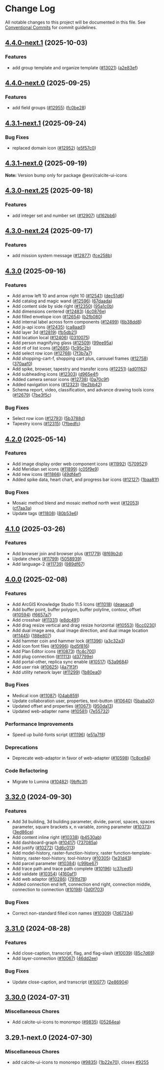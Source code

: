 # Change Log

All notable changes to this project will be documented in this file.
See [Conventional Commits](https://conventionalcommits.org) for commit guidelines.

## [4.4.0-next.1](https://github.com/Esri/calcite-design-system/compare/@esri/calcite-ui-icons@4.4.0-next.0...@esri/calcite-ui-icons@4.4.0-next.1) (2025-10-03)

### Features

- add group template and organize template ([#13021](https://github.com/Esri/calcite-design-system/issues/13021)) ([a2e83ef](https://github.com/Esri/calcite-design-system/commit/a2e83ef113e1d4078820a55027596f86642ad852))

## [4.4.0-next.0](https://github.com/Esri/calcite-design-system/compare/@esri/calcite-ui-icons@4.3.1-next.1...@esri/calcite-ui-icons@4.4.0-next.0) (2025-09-25)

### Features

- add field groups ([#12955](https://github.com/Esri/calcite-design-system/issues/12955)) ([fc0be28](https://github.com/Esri/calcite-design-system/commit/fc0be282511faa9a0c3e745f1750f63b08b27b27))

## [4.3.1-next.1](https://github.com/Esri/calcite-design-system/compare/@esri/calcite-ui-icons@4.3.1-next.0...@esri/calcite-ui-icons@4.3.1-next.1) (2025-09-24)

### Bug Fixes

- replaced domain icon ([#12952](https://github.com/Esri/calcite-design-system/issues/12952)) ([e5f57c0](https://github.com/Esri/calcite-design-system/commit/e5f57c005c6d678b128ce0ce56b641ac531d6ec9))

## [4.3.1-next.0](https://github.com/Esri/calcite-design-system/compare/@esri/calcite-ui-icons@4.3.0-next.25...@esri/calcite-ui-icons@4.3.1-next.0) (2025-09-19)

**Note:** Version bump only for package @esri/calcite-ui-icons

## [4.3.0-next.25](https://github.com/Esri/calcite-design-system/compare/@esri/calcite-ui-icons@4.3.0-next.24...@esri/calcite-ui-icons@4.3.0-next.25) (2025-09-18)

### Features

- add integer set and number set ([#12907](https://github.com/Esri/calcite-design-system/issues/12907)) ([d162bb6](https://github.com/Esri/calcite-design-system/commit/d162bb68dd6b98153bb661a87de60970af7a32d0))

## [4.3.0-next.24](https://github.com/Esri/calcite-design-system/compare/@esri/calcite-ui-icons@4.3.0-next.23...@esri/calcite-ui-icons@4.3.0-next.24) (2025-09-17)

### Features

- add mission system message ([#12877](https://github.com/Esri/calcite-design-system/issues/12877)) ([fce258b](https://github.com/Esri/calcite-design-system/commit/fce258b9d0eb56a0b6b2889bbab84c4cdac693f6))

## [4.3.0](https://github.com/Esri/calcite-design-system/compare/@esri/calcite-ui-icons@4.2.0...@esri/calcite-ui-icons@4.3.0) (2025-09-16)

### Features

- Add arrow left 10 and arrow right 10 ([#12541](https://github.com/Esri/calcite-design-system/issues/12541)) ([dec51d6](https://github.com/Esri/calcite-design-system/commit/dec51d6be9746d4d6c2013ab095da0b5d9fd50cd))
- Add catalog and magic wand ([#12596](https://github.com/Esri/calcite-design-system/issues/12596)) ([67daada](https://github.com/Esri/calcite-design-system/commit/67daada9c52b93542a2ba61e7d7c563be802c6eb))
- Add content side by side right ([#12350](https://github.com/Esri/calcite-design-system/issues/12350)) ([95a1c0b](https://github.com/Esri/calcite-design-system/commit/95a1c0b711666529ac5e3a0f3c3ab3d83fe28fce))
- Add dimensions centered ([#12483](https://github.com/Esri/calcite-design-system/issues/12483)) ([4c0876e](https://github.com/Esri/calcite-design-system/commit/4c0876e2f2548b52f18e9ae4e348b4f2472d772f))
- Add filled envelope icon ([#12654](https://github.com/Esri/calcite-design-system/issues/12654)) ([b2fb080](https://github.com/Esri/calcite-design-system/commit/b2fb08006d432143a9a02bcf892d03a99d70123a))
- Add internal label across form components ([#12499](https://github.com/Esri/calcite-design-system/issues/12499)) ([6b38dd8](https://github.com/Esri/calcite-design-system/commit/6b38dd8614a5af7d171be325bde8698597366cc3))
- Add js-api icons ([#12435](https://github.com/Esri/calcite-design-system/issues/12435)) ([ca8aad1](https://github.com/Esri/calcite-design-system/commit/ca8aad1b9f49b0912496c5f6ea62415fb3a07f65))
- Add layer 3d ([#12819](https://github.com/Esri/calcite-design-system/issues/12819)) ([fb5db21](https://github.com/Esri/calcite-design-system/commit/fb5db210293007b6f9eca515f46d7f5acd7a4b0c))
- Add location local ([#12406](https://github.com/Esri/calcite-design-system/issues/12406)) ([0310075](https://github.com/Esri/calcite-design-system/commit/0310075115608be4193296bd8ac369e8766e7433))
- Add person magnifying glass ([#12509](https://github.com/Esri/calcite-design-system/issues/12509)) ([99ee95a](https://github.com/Esri/calcite-design-system/commit/99ee95a59d024a73765b2a572893e1b53773b801))
- Add rtl of list icons ([#12685](https://github.com/Esri/calcite-design-system/issues/12685)) ([1c95c2b](https://github.com/Esri/calcite-design-system/commit/1c95c2bd90226a53c9cd34e6afafcb3bc7a08f53))
- Add select row icon ([#12768](https://github.com/Esri/calcite-design-system/issues/12768)) ([7f3b7a7](https://github.com/Esri/calcite-design-system/commit/7f3b7a763be6594a011fd91e513e73b84637e1fa))
- Add shopping-cart-f, shopping cart plus, carousel frames ([#12758](https://github.com/Esri/calcite-design-system/issues/12758)) ([370aaf0](https://github.com/Esri/calcite-design-system/commit/370aaf04d7d84fb53ece5e16834155d80e096329))
- Add spike, browser, tapestry and transfer icons ([#12251](https://github.com/Esri/calcite-design-system/issues/12251)) ([ad01162](https://github.com/Esri/calcite-design-system/commit/ad01162fc16ab35ed1cb8007da5a77034621f159))
- Add subheading icons ([#12303](https://github.com/Esri/calcite-design-system/issues/12303)) ([d965e4f](https://github.com/Esri/calcite-design-system/commit/d965e4ffa04e397a9c677b6c8ceb864f38cc9d5d))
- Added camera sensor icons ([#12738](https://github.com/Esri/calcite-design-system/issues/12738)) ([0a70c9f](https://github.com/Esri/calcite-design-system/commit/0a70c9f87d6d5fd5c1172ffe810791c3e0746cfe))
- Added navigation icons ([#12323](https://github.com/Esri/calcite-design-system/issues/12323)) ([9e2bb42](https://github.com/Esri/calcite-design-system/commit/9e2bb42267a7a07d3de2561952bd4d24869e442b))
- Schema report, video, classification, and advance drawing tools icons ([#12679](https://github.com/Esri/calcite-design-system/issues/12679)) ([7be3f5c](https://github.com/Esri/calcite-design-system/commit/7be3f5c424ae1127047acc331146e3059b8fd159))

### Bug Fixes

- Select row icon ([#12793](https://github.com/Esri/calcite-design-system/issues/12793)) ([5b3788d](https://github.com/Esri/calcite-design-system/commit/5b3788d12c995d412b8690a474403321fa0a41b4))
- Tapestry icons ([#12315](https://github.com/Esri/calcite-design-system/issues/12315)) ([7fbedfc](https://github.com/Esri/calcite-design-system/commit/7fbedfcb566b82b4bb633b42aa6bcd729f765618))

## [4.2.0](https://github.com/Esri/calcite-design-system/compare/@esri/calcite-ui-icons@4.1.0...@esri/calcite-ui-icons@4.2.0) (2025-05-14)

### Features

- Add image display order web component icons ([#11992](https://github.com/Esri/calcite-design-system/issues/11992)) ([5709521](https://github.com/Esri/calcite-design-system/commit/5709521b0cd2db3bd974919647f0c49272ee9d49))
- Add Meridian set icons ([#11899](https://github.com/Esri/calcite-design-system/issues/11899)) ([c05f9e9](https://github.com/Esri/calcite-design-system/commit/c05f9e9a84cb0042171fba204bff06dd52393b6f))
- Add new icons ([#11866](https://github.com/Esri/calcite-design-system/issues/11866)) ([49df4ef](https://github.com/Esri/calcite-design-system/commit/49df4efdce60f946a9059949490d18c941504b8b))
- Added spike data, heart chart, and progress bar icons ([#12127](https://github.com/Esri/calcite-design-system/issues/12127)) ([1baa81f](https://github.com/Esri/calcite-design-system/commit/1baa81f40247e0c4937c01f5a0fe7b6c39aba145))

### Bug Fixes

- Mosaic method blend and mosaic method north west ([#12053](https://github.com/Esri/calcite-design-system/issues/12053)) ([cf7aa3a](https://github.com/Esri/calcite-design-system/commit/cf7aa3aa8bfdc7edf714cc344a0f56b9f124e1f0))
- Update tags ([#11808](https://github.com/Esri/calcite-design-system/issues/11808)) ([80b53e6](https://github.com/Esri/calcite-design-system/commit/80b53e61b429c783de4451d01a6c855d4e36b2ce))

## [4.1.0](https://github.com/Esri/calcite-design-system/compare/@esri/calcite-ui-icons@4.0.0...@esri/calcite-ui-icons@4.1.0) (2025-03-26)

### Features

- Add browser join and browser plus ([#11779](https://github.com/Esri/calcite-design-system/issues/11779)) ([8f69b2d](https://github.com/Esri/calcite-design-system/commit/8f69b2db1e4b1fa74a48f5d4914b8c445a68bbdc))
- Update check ([#11799](https://github.com/Esri/calcite-design-system/issues/11799)) ([5058939](https://github.com/Esri/calcite-design-system/commit/5058939ec13e967ac0156372e107881c22522864))
- Add language-2 ([#11739](https://github.com/Esri/calcite-design-system/issues/11739)) ([989df67](https://github.com/Esri/calcite-design-system/commit/989df6752d28ca173aeb4824b7c4408d7f1047e9))

## [4.0.0](https://github.com/Esri/calcite-design-system/compare/@esri/calcite-ui-icons@3.32.0...@esri/calcite-ui-icons@4.0.0) (2025-02-08)

### Features

- Add ArcGIS Knowledge Studio 11.5 Icons ([#11018](https://github.com/Esri/calcite-design-system/issues/11018)) ([deaeacd](https://github.com/Esri/calcite-design-system/commit/deaeacd919f67bb91fafd1313aa261fea44453d2))
- Add buffer point, buffer polygon, buffer polyline, contour, offset ([#10594](https://github.com/Esri/calcite-design-system/issues/10594)) ([f6657a7](https://github.com/Esri/calcite-design-system/commit/f6657a7d7af02f29b628e099fa64ad6bf50b9373))
- Add crosshair ([#11331](https://github.com/Esri/calcite-design-system/issues/11331)) ([e8dc491](https://github.com/Esri/calcite-design-system/commit/e8dc491dd0f439fdcae61cbb73fe03085bec4e63))
- Add drag resize vertical and drag resize horizontal ([#10553](https://github.com/Esri/calcite-design-system/issues/10553)) ([6cc0230](https://github.com/Esri/calcite-design-system/commit/6cc02305661a2419a6e3de2c605802b1685625eb))
- Add dual image area, dual image direction, and dual image location ([#11445](https://github.com/Esri/calcite-design-system/issues/11445)) ([188e807](https://github.com/Esri/calcite-design-system/commit/188e807ba69f1c62219381877df78ee99d17872b))
- Add hammer coin and hammer lock ([#11396](https://github.com/Esri/calcite-design-system/issues/11396)) ([a3c32a3](https://github.com/Esri/calcite-design-system/commit/a3c32a313b4a790e3b3559c81dfc1b373ac7a9e2))
- Add icon font files ([#10996](https://github.com/Esri/calcite-design-system/issues/10996)) ([bd5f816](https://github.com/Esri/calcite-design-system/commit/bd5f816eca03b6245621e7dc6b87cef994b550e5))
- Add Plan Editor icons ([#10873](https://github.com/Esri/calcite-design-system/issues/10873)) ([fc4c700](https://github.com/Esri/calcite-design-system/commit/fc4c700bfc4d60372d3f21f1594f02d01af34a0a))
- Add plug connection ([#11113](https://github.com/Esri/calcite-design-system/issues/11113)) ([d37799e](https://github.com/Esri/calcite-design-system/commit/d37799e7270fa574e98dda1e16dd4c0ddd40944e))
- Add portal-other, replica sync enable ([#10517](https://github.com/Esri/calcite-design-system/issues/10517)) ([53a9684](https://github.com/Esri/calcite-design-system/commit/53a9684f089edda9747483672b7c17959ab1fb21))
- Add user risk ([#10625](https://github.com/Esri/calcite-design-system/issues/10625)) ([4a71f3f](https://github.com/Esri/calcite-design-system/commit/4a71f3fbc2f654df214e923838593962ee6c7ec8))
- Add utility network layer ([#11299](https://github.com/Esri/calcite-design-system/issues/11299)) ([1b80ea0](https://github.com/Esri/calcite-design-system/commit/1b80ea0ae0768499d8ed4a146144caac8f2d714d))

### Bug Fixes

- Medical icon ([#11087](https://github.com/Esri/calcite-design-system/issues/11087)) ([04ab859](https://github.com/Esri/calcite-design-system/commit/04ab85956a49dad7e18e1bf40148fca35bdcfc2a))
- Update collaboration user, properties, text-button ([#10640](https://github.com/Esri/calcite-design-system/issues/10640)) ([5baba00](https://github.com/Esri/calcite-design-system/commit/5baba008ea8d0a46f81c44ed866b6766fc7c6440))
- Updated offset and properties ([#10671](https://github.com/Esri/calcite-design-system/issues/10671)) ([950da13](https://github.com/Esri/calcite-design-system/commit/950da13749c65a88deeed4a550c23d9a1abbdedb))
- Updated web-adapter name ([#10581](https://github.com/Esri/calcite-design-system/issues/10581)) ([7e55732](https://github.com/Esri/calcite-design-system/commit/7e55732eb8986037774b29325fa49585ab2670eb))

### Performance Improvements

- Speed up build-fonts script ([#11196](https://github.com/Esri/calcite-design-system/issues/11196)) ([e51a7f8](https://github.com/Esri/calcite-design-system/commit/e51a7f8db0860c8a59cbe98b1edc79ab07dae953))

### Deprecations

- Deprecate web-adaptor in favor of web-adapter ([#10598](https://github.com/Esri/calcite-design-system/issues/10598)) ([1c8ce94](https://github.com/Esri/calcite-design-system/commit/1c8ce94d81a224938876e86c976b6cba278ae404))

### Code Refactoring

- Migrate to Lumina ([#10482](https://github.com/Esri/calcite-design-system/issues/10482)) ([9bffc3f](https://github.com/Esri/calcite-design-system/commit/9bffc3fcbed65ffb91f089cd7846b1b06ada2b47))

## [3.32.0](https://github.com/Esri/calcite-design-system/compare/@esri/calcite-ui-icons@3.31.0...@esri/calcite-ui-icons@3.32.0) (2024-09-30)

### Features

- Add 3d building, 3d building parameter, divide, parcel, spaces, spaces parameter, square brackets x, n variable, zoning parameter ([#10373](https://github.com/Esri/calcite-design-system/issues/10373)) ([3ed86ce](https://github.com/Esri/calcite-design-system/commit/3ed86ce9a45501eb36c820233ae55d751916e9f9))
- Add content inline right ([#10338](https://github.com/Esri/calcite-design-system/issues/10338)) ([b4530ab](https://github.com/Esri/calcite-design-system/commit/b4530ab4b36f2b16c95f39c2a331eeace60fc3af))
- Add dashboard-graph ([#10417](https://github.com/Esri/calcite-design-system/issues/10417)) ([737085a](https://github.com/Esri/calcite-design-system/commit/737085aed10464985dec9ea015e6ba9497a19b36))
- Add justify ([#10272](https://github.com/Esri/calcite-design-system/issues/10272)) ([3d6c013](https://github.com/Esri/calcite-design-system/commit/3d6c013d193403cf7f5c669150f62266c919c7dc))
- Add model-history, raster-function-history, raster function-template-history, raster-tool-history, tool-history ([#10305](https://github.com/Esri/calcite-design-system/issues/10305)) ([1e31d43](https://github.com/Esri/calcite-design-system/commit/1e31d435d4d0846facb9dab8914c3dd5f0c9a7dc))
- Add parcel parameter ([#10384](https://github.com/Esri/calcite-design-system/issues/10384)) ([c99be67](https://github.com/Esri/calcite-design-system/commit/c99be674d3bb3b721ce0e8d39b0cb266b5aac840))
- Add trace path and trace path complete ([#10196](https://github.com/Esri/calcite-design-system/issues/10196)) ([c37ced5](https://github.com/Esri/calcite-design-system/commit/c37ced57fc08884639ed3cacafa2023104a33696))
- Add validate ([#10354](https://github.com/Esri/calcite-design-system/issues/10354)) ([4160af1](https://github.com/Esri/calcite-design-system/commit/4160af11ccb6bfb79314720e6f53b811f1cc6cb4))
- Add web adaptor ([#10286](https://github.com/Esri/calcite-design-system/issues/10286)) ([791fd78](https://github.com/Esri/calcite-design-system/commit/791fd782ac275c27e7a32b37b62e9c48b4a18f42))
- Added connection end left, connection end right, connection middle, connection to connection ([#10198](https://github.com/Esri/calcite-design-system/issues/10198)) ([3d0f703](https://github.com/Esri/calcite-design-system/commit/3d0f703e552db63d4b44b67e7f2590336d227f7c))

### Bug Fixes

- Correct non-standard filled icon names ([#10309](https://github.com/Esri/calcite-design-system/issues/10309)) ([7d67334](https://github.com/Esri/calcite-design-system/commit/7d67334d4f2f5c4439efb7de372778063b203fc6))

## [3.31.0](https://github.com/Esri/calcite-design-system/compare/@esri/calcite-ui-icons@3.30.0...@esri/calcite-ui-icons@3.31.0) (2024-08-28)

### Features

- Add close-caption, transcript, flag, and flag-slash ([#10039](https://github.com/Esri/calcite-design-system/issues/10039)) ([85c7d69](https://github.com/Esri/calcite-design-system/commit/85c7d6972090f40827eaacc22f919f6537847b58))
- Add layer-connection ([#10067](https://github.com/Esri/calcite-design-system/issues/10067)) ([46dd2ee](https://github.com/Esri/calcite-design-system/commit/46dd2ee7f99c1126da07e583f26bfe800ef85275))

### Bug Fixes

- Update close-caption, and transcript ([#10077](https://github.com/Esri/calcite-design-system/issues/10077)) ([2e86904](https://github.com/Esri/calcite-design-system/commit/2e869042c51c9ec87202ac8e1531b9a69fad13f1))

## [3.30.0](https://github.com/Esri/calcite-design-system/compare/@esri/calcite-ui-icons-v3.29.0...@esri/calcite-ui-icons@3.30.0) (2024-07-31)

### Miscellaneous Chores

- Add calcite-ui-icons to monorepo ([#9835](https://github.com/Esri/calcite-design-system/issues/9835)) ([05264ea](https://github.com/Esri/calcite-design-system/commit/05264ea84d1c0d88d2878c33434a4166f2f5f532))

## 3.29.1-next.0 (2024-07-30)

### Miscellaneous Chores

- add calcite-ui-icons to monorepo ([#9835](https://github.com/Esri/calcite-design-system/issues/9835)) ([1b22e70](https://github.com/Esri/calcite-design-system/commit/1b22e70ec1662138c17d1a9e4c6a79d87794c4ef)), closes [#9255](https://github.com/Esri/calcite-design-system/issues/9255)
